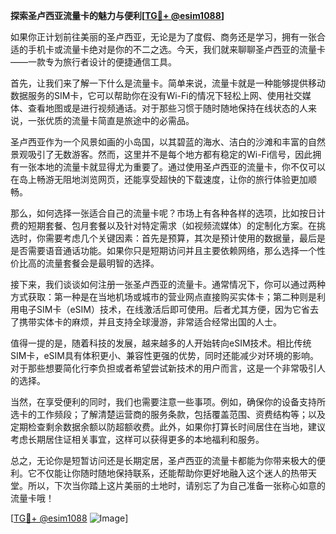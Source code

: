 **探索圣卢西亚流量卡的魅力与便利[[TG💪+ @esim1088](https://t.me/s/esim1088)]**

如果你正计划前往美丽的圣卢西亚，无论是为了度假、商务还是学习，拥有一张合适的手机卡或流量卡绝对是你的不二之选。今天，我们就来聊聊圣卢西亚的流量卡——一款专为旅行者设计的便捷通信工具。

首先，让我们来了解一下什么是流量卡。简单来说，流量卡就是一种能够提供移动数据服务的SIM卡，它可以帮助你在没有Wi-Fi的情况下轻松上网、使用社交媒体、查看地图或是进行视频通话。对于那些习惯于随时随地保持在线状态的人来说，一张优质的流量卡简直是旅途中的必需品。

圣卢西亚作为一个风景如画的小岛国，以其碧蓝的海水、洁白的沙滩和丰富的自然景观吸引了无数游客。然而，这里并不是每个地方都有稳定的Wi-Fi信号，因此拥有一张本地的流量卡就显得尤为重要了。通过使用圣卢西亚的流量卡，你不仅可以在岛上畅游无阻地浏览网页，还能享受超快的下载速度，让你的旅行体验更加顺畅。

那么，如何选择一张适合自己的流量卡呢？市场上有各种各样的选项，比如按日计费的短期套餐、包月套餐以及针对特定需求（如视频流媒体）的定制化方案。在挑选时，你需要考虑几个关键因素：首先是预算，其次是预计使用的数据量，最后是是否需要语音通话功能。如果你只是短期访问并且主要依赖网络，那么选择一个性价比高的流量套餐会是最明智的选择。

接下来，我们谈谈如何注册一张圣卢西亚的流量卡。通常情况下，你可以通过两种方式获取：第一种是在当地机场或城市的营业网点直接购买实体卡；第二种则是利用电子SIM卡（eSIM）技术，在线激活后即可使用。后者尤其方便，因为它省去了携带实体卡的麻烦，并且支持全球漫游，非常适合经常出国的人士。

值得一提的是，随着科技的发展，越来越多的人开始转向eSIM技术。相比传统SIM卡，eSIM具有体积更小、兼容性更强的优势，同时还能减少对环境的影响。对于那些想要简化行李负担或者希望尝试新技术的用户而言，这是一个非常吸引人的选择。

当然，在享受便利的同时，我们也需要注意一些事项。例如，确保你的设备支持所选卡的工作频段；了解清楚运营商的服务条款，包括覆盖范围、资费结构等；以及定期检查剩余数据余额以防超额收费。此外，如果你打算长时间居住在当地，建议考虑长期居住证相关事宜，这样可以获得更多的本地福利和服务。

总之，无论你是短暂访问还是长期定居，圣卢西亚的流量卡都能为你带来极大的便利。它不仅能让你随时随地保持联系，还能帮助你更好地融入这个迷人的热带天堂。所以，下次当你踏上这片美丽的土地时，请别忘了为自己准备一张称心如意的流量卡哦！

[[TG💪+ @esim1088](https://t.me/s/esim1088) ![Image](https://i.postimg.cc/4NQfJmqS/Snipaste-2025-05-13-00-14-12.png)]